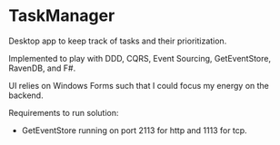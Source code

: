 # TaskManager
Desktop app to keep track of tasks and their prioritization.

Implemented to play with DDD, CQRS, Event Sourcing, GetEventStore, RavenDB, and F#.

UI relies on Windows Forms such that I could focus my energy on the backend.

Requirements to run solution:
- GetEventStore running on port 2113 for http and 1113 for tcp.

